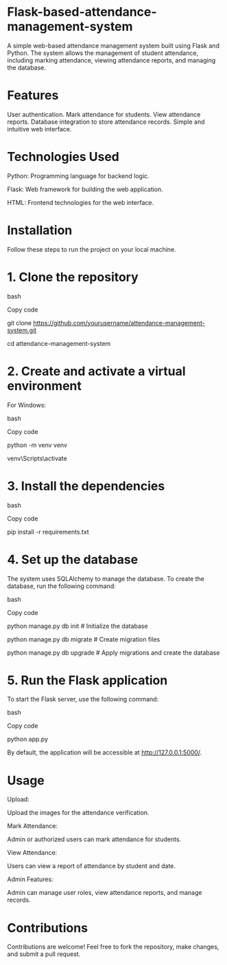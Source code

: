 # Flask-based-attendance-management-system

A simple web-based attendance management system built using Flask and Python. The system allows the management of student attendance, including marking attendance, viewing attendance reports, and managing the database.

# Features
User authentication.
Mark attendance for students.
View attendance reports.
Database integration to store attendance records.
Simple and intuitive web interface.
# Technologies Used
Python: Programming language for backend logic.

Flask: Web framework for building the web application.

HTML: Frontend technologies for the web interface.

# Installation

Follow these steps to run the project on your local machine.

# 1. Clone the repository
bash

Copy code

git clone https://github.com/yourusername/attendance-management-system.git

cd attendance-management-system
# 2. Create and activate a virtual environment

For Windows:

bash

Copy code

python -m venv venv

venv\Scripts\activate

# 3. Install the dependencies

bash

Copy code

pip install -r requirements.txt

# 4. Set up the database
The system uses SQLAlchemy to manage the database. To create the database, run the following command:

bash

Copy code

python manage.py db init  # Initialize the database

python manage.py db migrate  # Create migration files

python manage.py db upgrade  # Apply migrations and create the database

# 5. Run the Flask application

To start the Flask server, use the following command:

bash

Copy code

python app.py

By default, the application will be accessible at http://127.0.0.1:5000/.

# Usage

Upload:

Upload the images for the attendance verification.

Mark Attendance:

Admin or authorized users can mark attendance for students.

View Attendance:

Users can view a report of attendance by student and date.

Admin Features:

Admin can manage user roles, view attendance reports, and manage records.

# Contributions

Contributions are welcome! Feel free to fork the repository, make changes, and submit a pull request.


